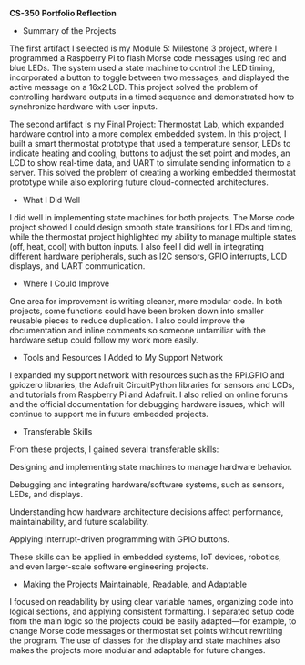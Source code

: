 **CS-350 Portfolio Reflection**

 - Summary of the Projects

The first artifact I selected is my Module 5: Milestone 3 project, where I programmed a Raspberry Pi to flash Morse code messages using red and blue LEDs. The system used a state machine to control the LED timing, incorporated a button to toggle between two messages, and displayed the active message on a 16x2 LCD. This project solved the problem of controlling hardware outputs in a timed sequence and demonstrated how to synchronize hardware with user inputs.

The second artifact is my Final Project: Thermostat Lab, which expanded hardware control into a more complex embedded system. In this project, I built a smart thermostat prototype that used a temperature sensor, LEDs to indicate heating and cooling, buttons to adjust the set point and modes, an LCD to show real-time data, and UART to simulate sending information to a server. This solved the problem of creating a working embedded thermostat prototype while also exploring future cloud-connected architectures.

 - What I Did Well

I did well in implementing state machines for both projects. The Morse code project showed I could design smooth state transitions for LEDs and timing, while the thermostat project highlighted my ability to manage multiple states (off, heat, cool) with button inputs. I also feel I did well in integrating different hardware peripherals, such as I2C sensors, GPIO interrupts, LCD displays, and UART communication.

 - Where I Could Improve

One area for improvement is writing cleaner, more modular code. In both projects, some functions could have been broken down into smaller reusable pieces to reduce duplication. I also could improve the documentation and inline comments so someone unfamiliar with the hardware setup could follow my work more easily.

 - Tools and Resources I Added to My Support Network

I expanded my support network with resources such as the RPi.GPIO and gpiozero libraries, the Adafruit CircuitPython libraries for sensors and LCDs, and tutorials from Raspberry Pi and Adafruit. I also relied on online forums and the official documentation for debugging hardware issues, which will continue to support me in future embedded projects.

 - Transferable Skills

From these projects, I gained several transferable skills:

Designing and implementing state machines to manage hardware behavior.

Debugging and integrating hardware/software systems, such as sensors, LEDs, and displays.

Understanding how hardware architecture decisions affect performance, maintainability, and future scalability.

Applying interrupt-driven programming with GPIO buttons.

These skills can be applied in embedded systems, IoT devices, robotics, and even larger-scale software engineering projects.

 - Making the Projects Maintainable, Readable, and Adaptable

I focused on readability by using clear variable names, organizing code into logical sections, and applying consistent formatting. I separated setup code from the main logic so the projects could be easily adapted—for example, to change Morse code messages or thermostat set points without rewriting the program. The use of classes for the display and state machines also makes the projects more modular and adaptable for future changes.
